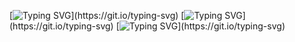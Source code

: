 [![Typing SVG](https://readme-typing-svg.demolab.com/?lines=Hello,+My+name+is+Samarth+Verma..)](https://git.io/typing-svg)
[![Typing SVG](https://readme-typing-svg.demolab.com/?lines=Welcome+To+My+DSA+Repository.)](https://git.io/typing-svg)
[![Typing SVG](https://readme-typing-svg.demolab.com/?lines=I+have+written+all+the+in+C+"++".)](https://git.io/typing-svg)
